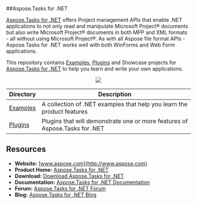 ##Aspose.Tasks for .NET

[Aspose.Tasks for .NET](http://www.aspose.com/products/tasks/net) offers Project management APIs that enable .NET applications to not only read and manipulate Microsoft Project® documents but also write Microsoft Project® documents in both MPP and XML formats - all without using Microsoft Project®. As with all Aspose file format APIs - Aspose.Tasks for .NET works well with both WinForms and Web Form applications.

This repository contains [Examples](Examples), [Plugins](Plugins) and Showcase projects for [Aspose.Tasks for .NET](http://www.aspose.com/products/tasks/net) to help you learn and write your own applications.

<p align="center">

  <a title="Download complete Aspose.Tasks for .NET source code" href="https://github.com/aspose-tasks/Aspose.Tasks-for-.NET/archive/master.zip">
	<img src="https://raw.github.com/AsposeExamples/java-examples-dashboard/master/images/downloadZip-Button-Large.png" />
  </a>
</p>

Directory | Description
--------- | -----------
[Examples](Examples)  | A collection of .NET examples that help you learn the product features
[Plugins](Plugins)  | Plugins that will demonstrate one or more features of Aspose.Tasks for .NET

## Resources

+ **Website:** [www.aspose.com](http://www.aspose.com)
+ **Product Home:** [Aspose.Tasks for .NET](http://www.aspose.com/products/tasks/net)
+ **Download:** [Download Aspose.Tasks for .NET](http://www.aspose.com/downloads/tasks/net)
+ **Documentation:** [Aspose.Tasks for .NET Documentation](http://www.aspose.com/docs/display/tasksnet/Home)
+ **Forum:** [Aspose.Tasks for .NET Forum](http://www.aspose.com/community/forums/aspose.tasks-product-family/96/showforum.aspx)
+ **Blog:** [Aspose.Tasks for .NET Blog](http://www.aspose.com/blogs/aspose-products/aspose-tasks-product-family.html)
